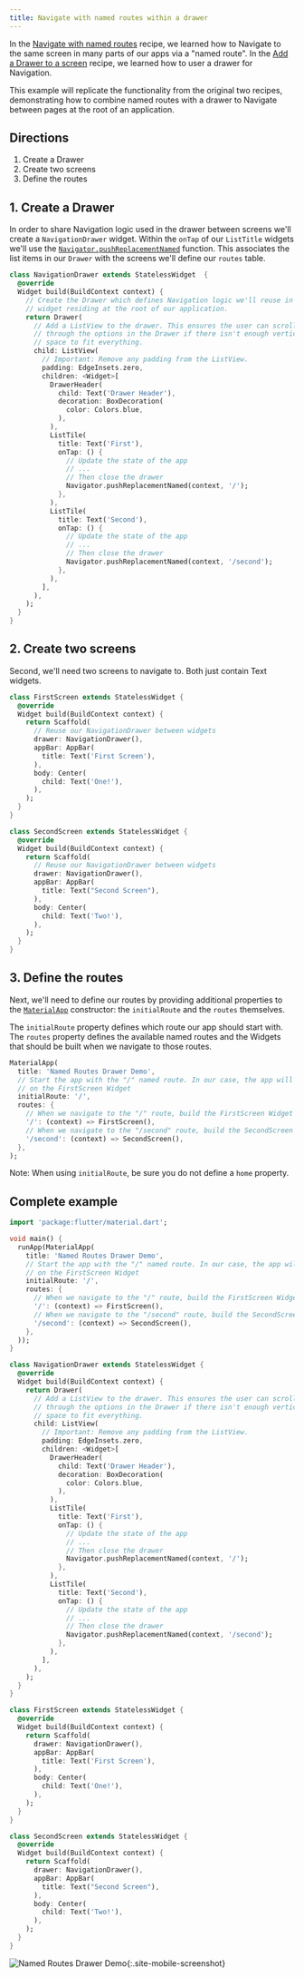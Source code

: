 ```yaml
---
title: Navigate with named routes within a drawer
---
```


In the
[Navigate with named routes](/docs/cookbook/navigation/named-routes/)
recipe, we learned how to Navigate to the same screen in many parts of our apps
via a "named route". In the
[Add a Drawer to a screen](/docs/cookbook/design/drawer/) recipe, we
learned how to user a drawer for Navigation.

This example will replicate the functionality from the original two recipes,
demonstrating how to combine named routes with a drawer to Navigate between
pages at the root of an application.

## Directions

  1. Create a Drawer
  1. Create two screens
  3. Define the routes

## 1. Create a Drawer

In order to share Navigation logic used in the drawer between screens we'll
create a `NavigationDrawer` widget. Within the `onTap` of our `ListTitle`
widgets we'll use the
[`Navigator.pushReplacementNamed`](https://docs.flutter.io/flutter/widgets/Navigator/pushReplacementNamed.html)
function. This associates the list items in our `Drawer` with the screens we'll
define our `routes` table.

<!-- skip -->
```dart
class NavigationDrawer extends StatelessWidget  {
  @override
  Widget build(BuildContext context) {
    // Create the Drawer which defines Navigation logic we'll reuse in each
    // widget residing at the root of our application.
    return Drawer(
      // Add a ListView to the drawer. This ensures the user can scroll
      // through the options in the Drawer if there isn't enough vertical
      // space to fit everything.
      child: ListView(
        // Important: Remove any padding from the ListView.
        padding: EdgeInsets.zero,
        children: <Widget>[
          DrawerHeader(
            child: Text('Drawer Header'),
            decoration: BoxDecoration(
              color: Colors.blue,
            ),
          ),
          ListTile(
            title: Text('First'),
            onTap: () {
              // Update the state of the app
              // ...
              // Then close the drawer
              Navigator.pushReplacementNamed(context, '/');
            },
          ),
          ListTile(
            title: Text('Second'),
            onTap: () {
              // Update the state of the app
              // ...
              // Then close the drawer
              Navigator.pushReplacementNamed(context, '/second');
            },
          ),
        ],
      ),
    );
  }
}
```

## 2. Create two screens

Second, we'll need two screens to navigate to. Both just contain Text widgets.

<!-- skip -->
```dart
class FirstScreen extends StatelessWidget {
  @override
  Widget build(BuildContext context) {
    return Scaffold(
      // Reuse our NavigationDrawer between widgets
      drawer: NavigationDrawer(),
      appBar: AppBar(
        title: Text('First Screen'),
      ),
      body: Center(
        child: Text('One!'),
      ),
    );
  }
}

class SecondScreen extends StatelessWidget {
  @override
  Widget build(BuildContext context) {
    return Scaffold(
      // Reuse our NavigationDrawer between widgets
      drawer: NavigationDrawer(),
      appBar: AppBar(
        title: Text("Second Screen"),
      ),
      body: Center(
        child: Text('Two!'),
      ),
    );
  }
}
```

## 3. Define the routes

Next, we'll need to define our routes by providing additional properties to the
[`MaterialApp`](https://docs.flutter.io/flutter/material/MaterialApp-class.html)
constructor: the `initialRoute` and the `routes` themselves.

The `initialRoute` property defines which route our app should start with. The
`routes` property defines the available named routes and the Widgets that should
be built when we navigate to those routes.

<!-- skip -->
```dart
MaterialApp(
  title: 'Named Routes Drawer Demo',
  // Start the app with the "/" named route. In our case, the app will start
  // on the FirstScreen Widget
  initialRoute: '/',
  routes: {
    // When we navigate to the "/" route, build the FirstScreen Widget
    '/': (context) => FirstScreen(),
    // When we navigate to the "/second" route, build the SecondScreen Widget
    '/second': (context) => SecondScreen(),
  },
);
```

Note: When using `initialRoute`, be sure you do not define a `home` property.

## Complete example

```dart
import 'package:flutter/material.dart';

void main() {
  runApp(MaterialApp(
    title: 'Named Routes Drawer Demo',
    // Start the app with the "/" named route. In our case, the app will start
    // on the FirstScreen Widget
    initialRoute: '/',
    routes: {
      // When we navigate to the "/" route, build the FirstScreen Widget
      '/': (context) => FirstScreen(),
      // When we navigate to the "/second" route, build the SecondScreen Widget
      '/second': (context) => SecondScreen(),
    },
  ));
}

class NavigationDrawer extends StatelessWidget {
  @override
  Widget build(BuildContext context) {
    return Drawer(
      // Add a ListView to the drawer. This ensures the user can scroll
      // through the options in the Drawer if there isn't enough vertical
      // space to fit everything.
      child: ListView(
        // Important: Remove any padding from the ListView.
        padding: EdgeInsets.zero,
        children: <Widget>[
          DrawerHeader(
            child: Text('Drawer Header'),
            decoration: BoxDecoration(
              color: Colors.blue,
            ),
          ),
          ListTile(
            title: Text('First'),
            onTap: () {
              // Update the state of the app
              // ...
              // Then close the drawer
              Navigator.pushReplacementNamed(context, '/');
            },
          ),
          ListTile(
            title: Text('Second'),
            onTap: () {
              // Update the state of the app
              // ...
              // Then close the drawer
              Navigator.pushReplacementNamed(context, '/second');
            },
          ),
        ],
      ),
    );
  }
}

class FirstScreen extends StatelessWidget {
  @override
  Widget build(BuildContext context) {
    return Scaffold(
      drawer: NavigationDrawer(),
      appBar: AppBar(
        title: Text('First Screen'),
      ),
      body: Center(
        child: Text('One!'),
      ),
    );
  }
}

class SecondScreen extends StatelessWidget {
  @override
  Widget build(BuildContext context) {
    return Scaffold(
      drawer: NavigationDrawer(),
      appBar: AppBar(
        title: Text("Second Screen"),
      ),
      body: Center(
        child: Text('Two!'),
      ),
    );
  }
}
```

![Named Routes Drawer Demo](/images/cookbook/named-routes-drawer.gif){:.site-mobile-screenshot}

